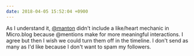 ```yaml
---
date: 2018-04-05 15:52:04 +0900
---
```

As I understand it, [@manton](https://micro.blog/manton) didn't include a like/heart mechanic in Micro.blog because @mentions make for more meaningful interactions. I agree but then I wish we could turn them off in the timeline. I don't send as many as I'd like because I don't want to spam my followers.
